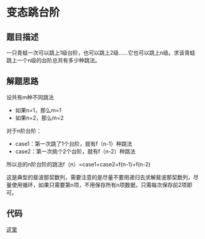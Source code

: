 # 变态跳台阶


## 题目描述
一只青蛙一次可以跳上1级台阶，也可以跳上2级……它也可以跳上n级。求该青蛙跳上一个n级的台阶总共有多少种跳法。


## 解题思路

设共有m种不同跳法

- 如果n=1，那么m=1
- 如果n=2，那么m=2

对于n阶台阶：

- case1：第一次跳了1个台阶，就有f（n-1）种跳法
- case2：第一次挑个2个台阶，就有f（n-2）种跳法

所以总的n阶台阶的跳法f（n）=case1+case2=f(n-1)+f(n-2)

这是典型的斐波那契数列，需要注意的是尽量不要用递归去求解斐波那契数列，尽量使用循环，如果只需要第n项，不用保存所有n项数据，只需每次保存前2项即可。


## 代码

[这里](../Code/8.py)
